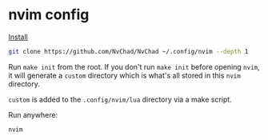 # nvim config

[Install](https://nvchad.com/docs/quickstart/install)

```bash
git clone https://github.com/NvChad/NvChad ~/.config/nvim --depth 1
```

Run `make init` from the root. If you don't run `make init` before opening
`nvim`, it will generate a `custom` directory which is what's all stored in this
`nvim` directory.

`custom` is added to the `.config/nvim/lua` directory via a make script.

Run anywhere:

```bash
nvim
```
